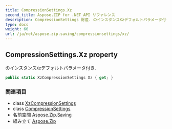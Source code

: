 ```yaml
---
title: CompressionSettings.Xz
second_title: Aspose.ZIP for .NET API リファレンス
description: CompressionSettings 財産. のインスタンスXzデフォルトパラメータ付き.
type: docs
weight: 60
url: /ja/net/aspose.zip.saving/compressionsettings/xz/
---
```

## CompressionSettings.Xz property

のインスタンス`Xz`デフォルトパラメータ付き.

```csharp
public static XzCompressionSettings Xz { get; }
```

### 関連項目

* class [XzCompressionSettings](../../xzcompressionsettings/)
* class [CompressionSettings](../)
* 名前空間 [Aspose.Zip.Saving](../../compressionsettings/)
* 組み立て [Aspose.Zip](../../../)


